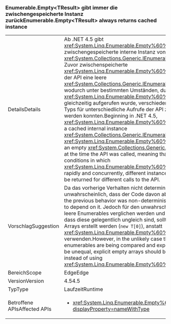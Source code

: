 ### <a name="enumerableemptylttresultgt-always-returns-cached-instance"></a><span data-ttu-id="c6a64-101">Enumerable.Empty&lt;TResult&gt; gibt immer die zwischengespeicherte Instanz zurück</span><span class="sxs-lookup"><span data-stu-id="c6a64-101">Enumerable.Empty&lt;TResult&gt; always returns cached instance</span></span>

|   |   |
|---|---|
|<span data-ttu-id="c6a64-102">Details</span><span class="sxs-lookup"><span data-stu-id="c6a64-102">Details</span></span>|<span data-ttu-id="c6a64-103">Ab .NET 4.5 gibt <xref:System.Linq.Enumerable.Empty%60%601> eine zwischengespeicherte interne Instanz von <xref:System.Collections.Generic.IEnumerable%601> zurück. Zuvor zwischenspeicherte <xref:System.Linq.Enumerable.Empty%60%601> beim Aufruf der API eine leere <xref:System.Collections.Generic.IEnumerable%601>-Instanz, wodurch unter bestimmten Umständen, durch die <xref:System.Linq.Enumerable.Empty%60%601> schnell und gleichzeitig aufgerufen wurde, verschiedene Instanzen des Typs für unterschiedliche Aufrufe der API zurückgegeben werden konnten.</span><span class="sxs-lookup"><span data-stu-id="c6a64-103">Beginning in .NET 4.5, <xref:System.Linq.Enumerable.Empty%60%601> always returns a cached internal instance <xref:System.Collections.Generic.IEnumerable%601>.Previously, <xref:System.Linq.Enumerable.Empty%60%601> would cache an empty <xref:System.Collections.Generic.IEnumerable%601> at the time the API was called, meaning that in some conditions in which <xref:System.Linq.Enumerable.Empty%60%601> was called rapidly and concurrently, different instances of the type could be returned for different calls to the API.</span></span>|
|<span data-ttu-id="c6a64-104">Vorschlag</span><span class="sxs-lookup"><span data-stu-id="c6a64-104">Suggestion</span></span>|<span data-ttu-id="c6a64-105">Da das vorherige Verhalten nicht deterministisch war, ist es unwahrscheinlich, dass der Code davon abhängig ist.</span><span class="sxs-lookup"><span data-stu-id="c6a64-105">Because the previous behavior was non-deterministic, code is unlikely to depend on it.</span></span> <span data-ttu-id="c6a64-106">Jedoch für den unwahrscheinlichen Fall, dass leere Enumerables verglichen werden und dabei erwartet wird, dass diese gelegentlich ungleich sind, sollten explizite leere Arrays erstellt werden (<code>new T[0]</code>), anstatt <xref:System.Linq.Enumerable.Empty%60%601> zu verwenden.</span><span class="sxs-lookup"><span data-stu-id="c6a64-106">However, in the unlikely case that empty enumerables are being compared and expected to sometimes be unequal, explicit empty arrays should be created (<code>new T[0]</code>) instead of using <xref:System.Linq.Enumerable.Empty%60%601>.</span></span>|
|<span data-ttu-id="c6a64-107">Bereich</span><span class="sxs-lookup"><span data-stu-id="c6a64-107">Scope</span></span>|<span data-ttu-id="c6a64-108">Edge</span><span class="sxs-lookup"><span data-stu-id="c6a64-108">Edge</span></span>|
|<span data-ttu-id="c6a64-109">Version</span><span class="sxs-lookup"><span data-stu-id="c6a64-109">Version</span></span>|<span data-ttu-id="c6a64-110">4.5</span><span class="sxs-lookup"><span data-stu-id="c6a64-110">4.5</span></span>|
|<span data-ttu-id="c6a64-111">Typ</span><span class="sxs-lookup"><span data-stu-id="c6a64-111">Type</span></span>|<span data-ttu-id="c6a64-112">Laufzeit</span><span class="sxs-lookup"><span data-stu-id="c6a64-112">Runtime</span></span>|
|<span data-ttu-id="c6a64-113">Betroffene APIs</span><span class="sxs-lookup"><span data-stu-id="c6a64-113">Affected APIs</span></span>|<ul><li><xref:System.Linq.Enumerable.Empty%60%601?displayProperty=nameWithType></li></ul>|

